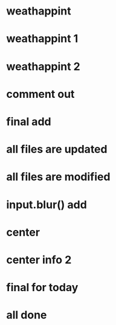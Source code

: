 # weathappint
# weathappint 1
# weathappint 2
# comment out
# final add
# all files are updated
# all files are modified
# input.blur() add
# center
# center info 2
# final for today
# all done